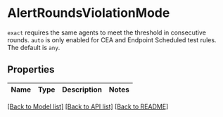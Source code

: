# AlertRoundsViolationMode

`exact` requires the same agents to meet the threshold in consecutive rounds. `auto` is only enabled for CEA and Endpoint Scheduled test rules. The default is `any`.

## Properties

Name | Type | Description | Notes
------------ | ------------- | ------------- | -------------

[[Back to Model list]](../README.md#documentation-for-models) [[Back to API list]](../README.md#documentation-for-api-endpoints) [[Back to README]](../README.md)



